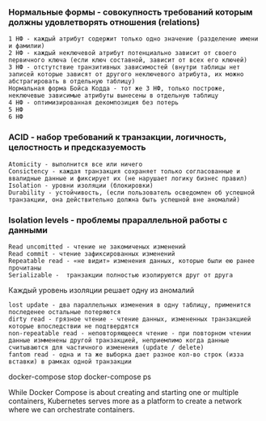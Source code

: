 ### Нормальные формы - совокупность требований которым должны удовлетворять отношения (relations)
```
1 НФ - каждый атрибут содержит только одно значение (разделение имени и фамилии)
2 НФ - каждый неключевой атрибут потенциально зависит от своего первичного ключа (если ключ составной, зависит от всех его ключей)
3 НФ - отстутствие транзитивных зависимостей (внутри таблицы нет записей которые зависят от другого неключевого атрибута, их можно абстрагировать в отдельную таблицу)
Нормальная форма Бойса Кодда - тот же 3 НФ, только построже, неключевые зависимые атрибуты вынесены в отдельную таблицу
4 НФ - оптимизированная декомпозиция без потерь
5 НФ
6 НФ
```

### ACID - набор требований к транзакции, логичность, целостность и предсказуемость
```
Atomicity - выполнится все или ничего
Consictency - каждая транзакция сохраняет только согласованные и ввалидные данные и фиксирует их (не нарушает логику бизнес правил)
Isolation - уровни изоляции (блокировки)
Durability - устойчивость, (если пользователь осведомлен об успешной транзакции, она действительно должна быть успешной вне аномалий)
```


### Isolation levels - проблемы прараллельной работы с данными
```
Read uncomitted - чтение не закомиченых изменений 
Read commit - чтение зафиксированных изменений
Repeatable read - «не видит» изменения данных, которые были ею ранее прочитаны
Serializable -  транзакции полностью изолируются друг от друга
```
Каждый уровень изоляции решает одну из аномалий
```
lost update - два параллельных изменения в одну таблицу, применится последенее остальные потеряются
dirty read - грязное чтение - чтение данных, измененных транзакцией которые впоследствии не подтвердятся
non-repeatable read - неповторяющееся чтение - при повторном чтении данные измменены другой транзакцией, неприемлимо когда данные считываются для частичного изменения (update / delete)
fantom read - одна и та же выборка дает разное кол-во строк (изза вставки) в рамках одной транзакции
```

docker-compose stop
docker-compose ps


While Docker Compose is about creating and starting one or multiple containers, 
Kubernetes serves more as a platform to create a network where we can orchestrate containers.

